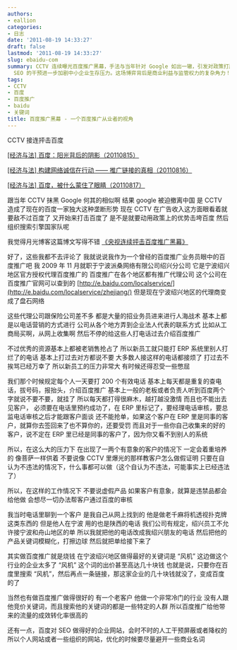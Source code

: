 ```yaml
---
authors:
- eallion
categories:
- 日志
date: '2011-08-19 14:33:27'
draft: false
lastmod: '2011-08-19 14:33:27'
slug: ebaidu-com
summary: CCTV 连续曝光百度推广黑幕，手法与当年针对 Google 如出一辙，引发对政策打压和市场垄断的质疑。前百度推广业务员揭露代理公司采用人海战术电话营销，员工为业绩不惜协助客户规避审核，甚至为违禁品打擦边球。行业恶性竞价导致关键词点击成本畸高，而百度对
  SEO 的干预进一步加剧中小企业生存压力。这场博弈背后是商业利益与监管权力的复杂角力！
tags:
- CCTV
- 百度
- 百度推广
- baidu
- 关键词
title: 百度推广黑幕 - 一个百度推广从业者的视角
---
```

CCTV 接连抨击百度

  [[经济与法] 百度：阳光背后的阴影（20110815）](http://jingji.cntv.cn/20110815/107680.shtml)

  [[经济与法] 构建网络诚信在行动 —— 推广链接的真相（20110816）](http://jingji.cntv.cn/20110816/113398.shtml)

  [[经济与法] 百度，被什么蒙住了眼睛（20110817）](http://jingji.cntv.cn/20110817/116725.shtml)

跟当年 CCTV 抹黑 Google 何其的相似啊
结果 google 被迫撤离中国
是 CCTV 造成了现在的百度一家独大这种垄断形势
现在 CCTV 在广告收入这方面眼看着就要敌不过百度了
又开始来打击百度了
是不是就要动用政策上的优势击垮百度
然后组织搜索引擎国家队呢

我觉得月光博客这篇博文写得不错 [《央视连续抨击百度推广黑幕》](http://www.williamlong.info/archives/2775.html)

好了，这些我都不去评论了
我就说说我作为一个曾经的百度推广业务员眼中的百度推广吧
我 2009 年 11 月就职于宁波派桑网络有限公司绍兴分公司
它是宁波绍兴地区官方授权代理百度推广的
百度推广在各个地区都有推广代理公司
这个公司在百度推广官网可以查到的 [http://e.baidu.com/localservice/](http://e.baidu.com/localservice/zhejiang/)
但是现在宁波绍兴地区的代理商变成了盘石网络

这些代理公司跟保险公司差不多
都是大量的招业务员进来进行人海战术
基本上都是以电话营销的方式进行
公司从各个地方弄到企业法人代表的联系方式
比如从工商局买啊，从网上收集啊
然后不停的给这些人打电话过去介绍百度推广

不过优秀的资源基本上都被老销售抢占了
所以新员工就只能打 ERP 系统里别人打烂了的电话
基本上打过去对方都说不要
大多数人接这样的电话都接烦了
打过去不挨骂已经万幸了
所以新员工的压力非常大
有时候还得忍受一些憋屈

我们那个时候规定每个人一天要打 200 个有效电话
基本上每天都是重复的查电话，拔号码，报抬头，介绍百度推广
基本上一般的老板或者负责人听到百度两个字就说不要不要，就挂了
所以每天都打得很麻木，越打越没激情
而且也不能出去见客户，
必须要在电话里预约成功了，在 ERP 里标记了，要经理电话审核，要总监电话审核之后才能跟客户面谈
还不能抢单，如果这个客户在 ERP 里是同事的客户，就算你去签回来了也不算你的，还要受罚
而且对于一些你自己收集来的好的客户，说不定在 ERP 里已经是同事的客户了，因为你又看不到别人的系统

所以，在这么大的压力下
在出现了一两个有意象的客户的情况下
一定会着重培养的
像菩萨一样供着
不要说像 CCTV 里爆光的那样教客户怎么做假证明
只要在自认为不违法的情况下，什么事都可以做（这个自认为不违法，可能事实上已经违法了）

所以，在这样的工作情况下
不要说虚假产品
如果客户有意象，就算是违禁品都会给他做
会想尽一切办法帮客户通过百度的审核

我当时电话里聊到一个客户
是我自己从网上找到的
他是做老千麻将机透视扑克牌这类东西的
但是他人在宁波
用的也是陕西的电话
我们公司有规定，绍兴员工不允许接宁波和舟山地区的单
所以我就把他的电话改成我绍兴朋友的电话
然后把他的产品关键词模糊化，打擦边球
然后就把单给接下来了

其实做百度推广就是烧钱
在宁波绍兴地区做得最好的关键词是 “风机”
这边做这个行业的企业太多了
“风机” 这个词的出价甚至高达几十块钱
也就是说，只要你在百度里搜索 “风机”，然后再点一条链接，那这家企业的几十块钱就没了，变成百度的了

当然也有做百度推广做得很好的
有一个老客户
他做一个非常冷门的行业
没有人跟他竞价关键词，而且搜索他的关键词的都是一些特定的人群
所以百度推广给他带来的流量的成效转化率很高的

还有一点，百度对 SEO 做得好的企业网站，会时不时的人工干预屏蔽或者降权的
所以个人网站或者一些组织的网站，优化的时候要尽量避开一些商业名词